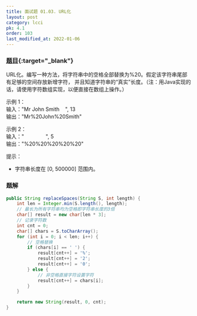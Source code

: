 ```yaml
---
title: 面试题 01.03. URL化
layout: post
category: lcci
pk: 4.1
order: 103
last_modified_at: 2022-01-06
---
```


### [题目](https://leetcode-cn.com/problems/string-to-url-lcci/){:target="_blank"}

URL化。编写一种方法，将字符串中的空格全部替换为%20。假定该字符串尾部有足够的空间存放新增字符，
并且知道字符串的“真实”长度。（注：用Java实现的话，请使用字符数组实现，以便直接在数组上操作。）



示例 1：  
输入："Mr John Smith&nbsp;&nbsp;&nbsp;&nbsp;", 13  
输出："Mr%20John%20Smith"

示例 2：  
输入："&nbsp;&nbsp;&nbsp;&nbsp;&nbsp;&nbsp;&nbsp;&nbsp;&nbsp;&nbsp;&nbsp;&nbsp;&nbsp;&nbsp;&nbsp;", 5  
输出："%20%20%20%20%20"


提示：
- 字符串长度在 [0, 500000] 范围内。

### 题解

```java
public String replaceSpaces(String S, int length) {
    int len = Integer.min(S.length(), length);
    // 最长为所有字符串均为空格即字符串长度的3倍
    char[] result = new char[len * 3];
    // 记录字符数
    int cnt = 0;
    char[] chars = S.toCharArray();
    for (int i = 0; i < len; i++) {
        // 空格替换
        if (chars[i] == ' ') {
            result[cnt++] = '%';
            result[cnt++] = '2';
            result[cnt++] = '0';
        } else {
            // 非空格直接字符设置字符
            result[cnt++] = chars[i];
        }
    }

    return new String(result, 0, cnt);
}
```
